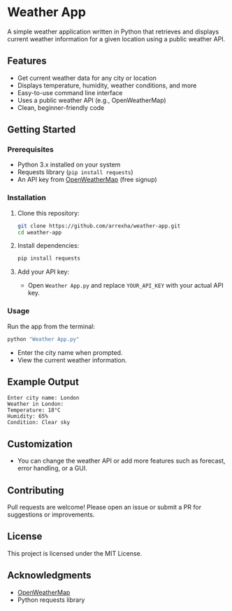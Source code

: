 # Weather App

A simple weather application written in Python that retrieves and displays current weather information for a given location using a public weather API.

## Features

- Get current weather data for any city or location
- Displays temperature, humidity, weather conditions, and more
- Easy-to-use command line interface
- Uses a public weather API (e.g., OpenWeatherMap)
- Clean, beginner-friendly code

## Getting Started

### Prerequisites

- Python 3.x installed on your system
- Requests library (`pip install requests`)
- An API key from [OpenWeatherMap](https://openweathermap.org/api) (free signup)

### Installation

1. Clone this repository:
    ```bash
    git clone https://github.com/arrexha/weather-app.git
    cd weather-app
    ```

2. Install dependencies:
    ```bash
    pip install requests
    ```

3. Add your API key:
    - Open `Weather App.py` and replace `YOUR_API_KEY` with your actual API key.

### Usage

Run the app from the terminal:
```bash
python "Weather App.py"
```
- Enter the city name when prompted.
- View the current weather information.

## Example Output

```
Enter city name: London
Weather in London:
Temperature: 18°C
Humidity: 65%
Condition: Clear sky
```

## Customization

- You can change the weather API or add more features such as forecast, error handling, or a GUI.

## Contributing

Pull requests are welcome! Please open an issue or submit a PR for suggestions or improvements.

## License

This project is licensed under the MIT License.

## Acknowledgments

- [OpenWeatherMap](https://openweathermap.org/)
- Python requests library
